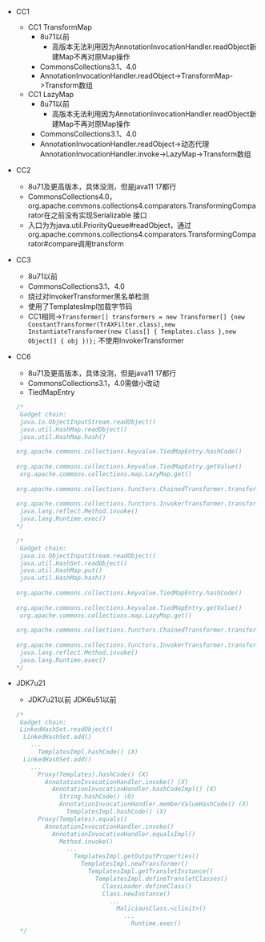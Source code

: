 * CC1
  * CC1 TransformMap
    * 8u71以前	
      * 高版本无法利用因为AnnotationInvocationHandler.readObject新建Map不再对原Map操作
    * CommonsCollections3.1、4.0
    * AnnotationInvocationHandler.readObject->TransformMap->Transform数组
  * CC1 LazyMap
    * 8u71以前
      * 高版本无法利用因为AnnotationInvocationHandler.readObject新建Map不再对原Map操作
    * CommonsCollections3.1、4.0
    * AnnotationInvocationHandler.readObject->动态代理AnnotationInvocationHandler.invoke->LazyMap->Transform数组
  
* CC2
  
  * 8u71及更高版本，具体没测，但是java11 17都行
  * CommonsCollections4.0，org.apache.commons.collections4.comparators.TransformingComparator在之前没有实现Serializable 接⼝
  * 入口为为java.util.PriorityQueue#readObject，通过org.apache.commons.collections4.comparators.TransformingComparator#compare调用transform
  
* CC3

  * 8u71以前
  * CommonsCollections3.1、4.0
  * 绕过对InvokerTransformer黑名单检测
  * 使用了TemplatesImpl加载字节码
  * CC1相同->`Transformer[] transformers = new Transformer[] {new ConstantTransformer(TrAXFilter.class),new InstantiateTransformer(new Class[] { Templates.class },new Object[] { obj })};` 不使用InvokerTransformer

* CC6

  * 8u71及更高版本，具体没测，但是java11 17都行
  * CommonsCollections3.1，4.0需做小改动
  * TiedMapEntry

  ```java
  /*
   Gadget chain:
   java.io.ObjectInputStream.readObject()
   java.util.HashMap.readObject()
   java.util.HashMap.hash()
   
  org.apache.commons.collections.keyvalue.TiedMapEntry.hashCode()
   
  org.apache.commons.collections.keyvalue.TiedMapEntry.getValue()
   org.apache.commons.collections.map.LazyMap.get()
   
  org.apache.commons.collections.functors.ChainedTransformer.transform()
   
  org.apache.commons.collections.functors.InvokerTransformer.transform()
   java.lang.reflect.Method.invoke()
   java.lang.Runtime.exec()
  */
  ```

  ```java
  /*
   Gadget chain:
   java.io.ObjectInputStream.readObject()
   java.util.HashSet.readObject()
   java.util.HashMap.put()
   java.util.HashMap.hash()
   
  org.apache.commons.collections.keyvalue.TiedMapEntry.hashCode()
   
  org.apache.commons.collections.keyvalue.TiedMapEntry.getValue()
   org.apache.commons.collections.map.LazyMap.get()
   
  org.apache.commons.collections.functors.ChainedTransformer.transform()
   
  org.apache.commons.collections.functors.InvokerTransformer.transform()
   java.lang.reflect.Method.invoke()
   java.lang.Runtime.exec()
  */

* JDK7u21

  * JDK7u21以前 JDK6u51以前

  ```java
  /*
   Gadget chain:
   LinkedHashSet.readObject()
    LinkedHashSet.add()
      ...
        TemplatesImpl.hashCode() (X)
    LinkedHashSet.add()
      ...
        Proxy(Templates).hashCode() (X)
          AnnotationInvocationHandler.invoke() (X)
            AnnotationInvocationHandler.hashCodeImpl() (X)
              String.hashCode() (0)
              AnnotationInvocationHandler.memberValueHashCode() (X)
                TemplatesImpl.hashCode() (X)
        Proxy(Templates).equals()
          AnnotationInvocationHandler.invoke()
            AnnotationInvocationHandler.equalsImpl()
              Method.invoke()
                ...
                  TemplatesImpl.getOutputProperties()
                    TemplatesImpl.newTransformer()
                      TemplatesImpl.getTransletInstance()
                        TemplatesImpl.defineTransletClasses()
                          ClassLoader.defineClass()
                          Class.newInstance()
                            ...
                              MaliciousClass.<clinit>()
                                ...
                                  Runtime.exec()
   */
  ```

  